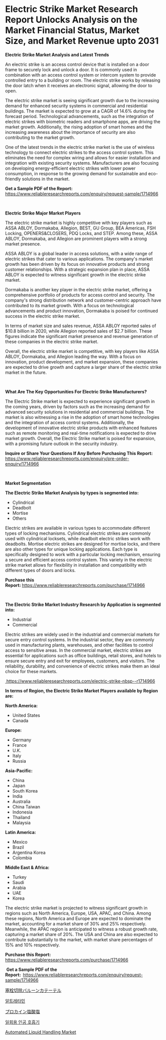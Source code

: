 <p><h1>Electric Strike Market Research Report Unlocks Analysis on the Market Financial Status, Market Size, and Market Revenue upto 2031</h1></p><p><strong>Electric Strike Market Analysis and Latest Trends</strong></p>
<p><p>An electric strike is an access control device that is installed on a door frame to securely lock and unlock a door. It is commonly used in combination with an access control system or intercom system to provide controlled entry to a building or room. The electric strike works by releasing the door latch when it receives an electronic signal, allowing the door to open.</p><p>The electric strike market is seeing significant growth due to the increasing demand for enhanced security systems in commercial and residential buildings. The market is expected to grow at a CAGR of 14.6% during the forecast period. Technological advancements, such as the integration of electric strikes with biometric readers and smartphone apps, are driving the market growth. Additionally, the rising adoption of smart homes and the increasing awareness about the importance of security are also contributing to the market growth.</p><p>One of the latest trends in the electric strike market is the use of wireless technology to connect electric strikes to the access control system. This eliminates the need for complex wiring and allows for easier installation and integration with existing security systems. Manufacturers are also focusing on developing energy-efficient electric strikes with lower power consumption, in response to the growing demand for sustainable and eco-friendly solutions in the market.</p></p>
<p><strong>Get a Sample PDF of the Report:&nbsp;</strong> <a href="https://www.reliableresearchreports.com/enquiry/request-sample/1714966">https://www.reliableresearchreports.com/enquiry/request-sample/1714966</a></p>
<p>&nbsp;</p>
<p><strong>Electric Strike Major Market Players</strong></p>
<p><p>The electric strike market is highly competitive with key players such as ASSA ABLOY, Dormakaba, Allegion, BEST, GU Group, BEA Americas, FSH Locking, OPENERS&CLOSERS, PDQ Locks, and STEP. Among these, ASSA ABLOY, Dormakaba, and Allegion are prominent players with a strong market presence.</p><p>ASSA ABLOY is a global leader in access solutions, with a wide range of electric strikes that cater to various applications. The company's market growth has been driven by its focus on innovative products and strong customer relationships. With a strategic expansion plan in place, ASSA ABLOY is expected to witness significant growth in the electric strike market.</p><p>Dormakaba is another key player in the electric strike market, offering a comprehensive portfolio of products for access control and security. The company's strong distribution network and customer-centric approach have contributed to its market growth. With a focus on technological advancements and product innovation, Dormakaba is poised for continued success in the electric strike market.</p><p>In terms of market size and sales revenue, ASSA ABLOY reported sales of $10.8 billion in 2020, while Allegion reported sales of $2.7 billion. These figures indicate the significant market presence and revenue generation of these companies in the electric strike market.</p><p>Overall, the electric strike market is competitive, with key players like ASSA ABLOY, Dormakaba, and Allegion leading the way. With a focus on innovation, product development, and market expansion, these companies are expected to drive growth and capture a larger share of the electric strike market in the future.</p></p>
<p>&nbsp;</p>
<p><strong>What Are The Key Opportunities For Electric Strike Manufacturers?</strong></p>
<p><p>The Electric Strike market is expected to experience significant growth in the coming years, driven by factors such as the increasing demand for advanced security solutions in residential and commercial buildings. The market is also witnessing a rise in the adoption of smart home technologies and the integration of access control systems. Additionally, the development of innovative electric strike products with enhanced features such as remote monitoring and real-time notifications is expected to drive market growth. Overall, the Electric Strike market is poised for expansion, with a promising future outlook in the security industry.</p></p>
<p><strong>Inquire or Share Your Questions If Any Before Purchasing This Report:</strong> <a href="https://www.reliableresearchreports.com/enquiry/pre-order-enquiry/1714966">https://www.reliableresearchreports.com/enquiry/pre-order-enquiry/1714966</a></p>
<p>&nbsp;</p>
<p><strong>Market Segmentation</strong></p>
<p><strong>The Electric Strike Market Analysis by types is segmented into:</strong></p>
<p><ul><li>Cylindrical</li><li>Deadbolt</li><li>Mortise</li><li>Others</li></ul></p>
<p><p>Electric strikes are available in various types to accommodate different types of locking mechanisms. Cylindrical electric strikes are commonly used with cylindrical locksets, while deadbolt electric strikes work with deadbolts. Mortise electric strikes are designed for mortise locks, and there are also other types for unique locking applications. Each type is specifically designed to work with a particular locking mechanism, ensuring a secure and efficient access control system. This variety in the electric strike market allows for flexibility in installation and compatibility with different types of doors and locks.</p></p>
<p><strong>Purchase this Report:&nbsp;</strong><a href="https://www.reliableresearchreports.com/purchase/1714966">https://www.reliableresearchreports.com/purchase/1714966</a></p>
<p>&nbsp;</p>
<p><strong>The Electric Strike Market Industry Research by Application is segmented into:</strong></p>
<p><ul><li>Industrial</li><li>Commercial</li></ul></p>
<p><p>Electric strikes are widely used in the industrial and commercial markets for secure entry control systems. In the industrial sector, they are commonly used in manufacturing plants, warehouses, and other facilities to control access to sensitive areas. In the commercial market, electric strikes are essential for applications such as office buildings, retail stores, and hotels to ensure secure entry and exit for employees, customers, and visitors. The reliability, durability, and convenience of electric strikes make them an ideal choice for these markets.</p></p>
<p><a href="https://www.reliableresearchreports.com/electric-strike-nbsp--r1714966">&nbsp;https://www.reliableresearchreports.com/electric-strike-nbsp--r1714966</a></p>
<p><strong>In terms of Region, the Electric Strike Market Players available by Region are:</strong></p>
<p>
    <p> <strong> North America: </strong>
        <ul>
            <li>United States</li>
            <li>Canada</li>
        </ul>
        </p> 
    <p> <strong> Europe: </strong>
        <ul>
            <li>Germany</li>
            <li>France</li>
            <li>U.K.</li>
            <li>Italy</li>
            <li>Russia</li>
        </ul>
        </p> 
    <p> <strong> Asia-Pacific: </strong>
        <ul>
            <li>China</li>
            <li>Japan</li>
            <li>South Korea</li>
            <li>India</li>
            <li>Australia</li>
            <li>China Taiwan</li>
            <li>Indonesia</li>
            <li>Thailand</li>
            <li>Malaysia</li>
        </ul>
        </p> 
    <p> <strong> Latin America: </strong>
        <ul>
            <li>Mexico</li>
            <li>Brazil</li>
            <li>Argentina Korea</li>
            <li>Colombia</li>
        </ul>
        </p> 
    <p> <strong> Middle East & Africa: </strong>
        <ul>
            <li>Turkey</li>
            <li>Saudi</li>
            <li>Arabia</li>
            <li>UAE</li>
            <li>Korea</li>
        </ul>
    </p>
    </p>
<p><p>The electric strike market is projected to witness significant growth in regions such as North America, Europe, USA, APAC, and China. Among these regions, North America and Europe are expected to dominate the market, accounting for a market share of 30% and 25% respectively. Meanwhile, the APAC region is anticipated to witness a robust growth rate, capturing a market share of 20%. The USA and China are also expected to contribute substantially to the market, with market share percentages of 15% and 10% respectively.</p></p>
<p><strong>Purchase this Report: </strong><a href="https://www.reliableresearchreports.com/purchase/1714966">https://www.reliableresearchreports.com/purchase/1714966</a></p>
<p>&nbsp;<strong>Get a Sample PDF of the Report:&nbsp;&nbsp;</strong><a href="https://www.reliableresearchreports.com/enquiry/request-sample/1714966">https://www.reliableresearchreports.com/enquiry/request-sample/1714966</a></p>
<p><strong></strong></p>
<p><p><a href="https://medium.com/@bobbieratke2023/%E5%A1%9E%E6%A0%93%E5%88%87%E9%99%A4%E3%83%90%E3%83%AB%E3%83%BC%E3%83%B3%E3%82%AB%E3%83%86%E3%83%BC%E3%83%86%E3%83%AB%E5%B8%82%E5%A0%B4%E3%81%AE%E5%8B%95%E5%90%91%E3%81%A8%E5%B8%82%E5%A0%B4%E5%88%86%E6%9E%90%E3%81%AF-2024%E5%B9%B4%E3%81%8B%E3%82%892031%E5%B9%B4%E3%81%BE%E3%81%A7%E3%81%AE%E6%9C%9F%E9%96%93%E3%81%AB%E4%BA%88%E6%B8%AC%E3%81%95%E3%82%8C%E3%81%A6%E3%81%84%E3%81%BE%E3%81%99-901cf0724bb2">塞栓切除バルーンカテーテル</a></p><p><a href="https://medium.com/@elod.85/%EC%95%8C%ED%8A%B8%EB%A0%88%ED%83%80%EB%AF%BC-%EC%8B%9C%EC%9E%A5-%EA%B7%9C%EB%AA%A8%EB%8A%94-%EA%B8%80%EB%A1%9C%EB%B2%8C-%EC%82%B0%EC%97%85%EC%97%90%EC%84%9C-%EC%B5%9C%EC%A0%81%EC%9D%98-%EB%A7%88%EC%BC%80%ED%8C%85-%EC%B1%84%EB%84%90%EC%9D%84-%EB%B3%B4%EC%97%AC%EC%A4%8D%EB%8B%88%EB%8B%A4-fa94ecc83af7">알트레타민</a></p><p><a href="https://github.com/mcbeesbxa270/Market-Research-Report-List-1/blob/main/252138938199.md">プロカイン塩酸塩</a></p><p><a href="https://github.com/jntpkh496620/Market-Research-Report-List-1/blob/main/198643834404.md">일회용 인공 호흡기</a></p><p><a href="https://github.com/julyju69/Market-Research-Report-List-3/blob/main/automated-liquid-handling-market.md">Automated Liquid Handling Market</a></p></p>